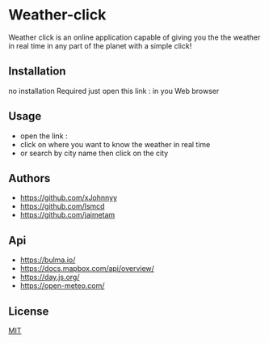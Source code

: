 # Weather-click

Weather click is an online application capable of giving you the the weather in real time in any part of the planet with a simple 
click!

## Installation

no installation Required just open this link :   in you Web browser  


## Usage
- open the link :
- click on where you want to know the weather in real time 
- or search by city name then click on the city 


## Authors 

- https://github.com/xJohnnyy
- https://github.com/lsmcd
- https://github.com/jaimetam

## Api
-  https://bulma.io/
-  https://docs.mapbox.com/api/overview/
-  https://day.js.org/
-  https://open-meteo.com/


## License

[MIT](https://choosealicense.com/licenses/mit/)

